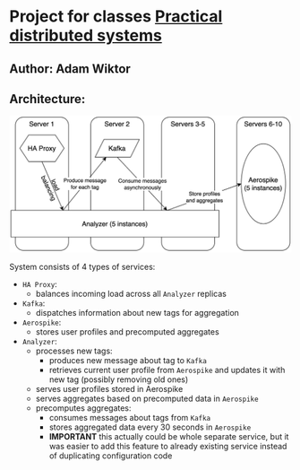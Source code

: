 # Project for classes [Practical distributed systems](https://usosweb.uw.edu.pl/kontroler.php?_action=katalog2%2Fprzedmioty%2FpokazPrzedmiot&kod=1000-2M21PRS&lang=en)

## Author: Adam Wiktor

## Architecture:

![diagram](diagram.png)

System consists of 4 types of services:

* `HA Proxy`:
  * balances incoming load across all `Analyzer` replicas
* `Kafka`:
  * dispatches information about new tags for aggregation
* `Aerospike`:
  * stores user profiles and precomputed aggregates
* `Analyzer`:
  * processes new tags:
    * produces new message about tag to `Kafka`
    * retrieves current user profile from `Aerospike` and updates it with new tag (possibly removing old ones)
  * serves user profiles stored in Aerospike
  * serves aggregates based on precomputed data in `Aerospike`
  * precomputes aggregates:
    * consumes messages about tags from `Kafka`
    * stores aggregated data every 30 seconds in `Aerospike`
    * **IMPORTANT** this actually could be whole separate service, but it was easier to add this feature to already existing service instead of duplicating configuration code
